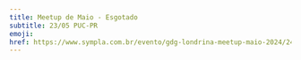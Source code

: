 ```yaml
---
title: Meetup de Maio - Esgotado
subtitle: 23/05 PUC-PR
emoji:
href: https://www.sympla.com.br/evento/gdg-londrina-meetup-maio-2024/2435882
---
```

